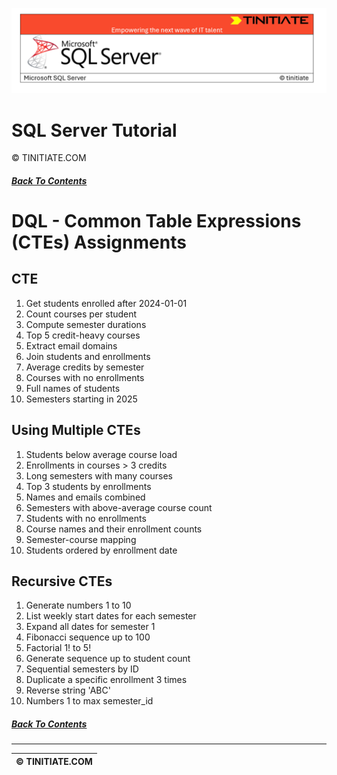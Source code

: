 ![SQL Server Tinitiate Image](../../../sqlserver-sql/sqlserver.png)

# SQL Server Tutorial
&copy; TINITIATE.COM

##### [Back To Contents](./README.md)

# DQL - Common Table Expressions (CTEs) Assignments

## CTE
1. Get students enrolled after 2024-01-01
2. Count courses per student
3. Compute semester durations
4. Top 5 credit-heavy courses
5. Extract email domains
6. Join students and enrollments
7. Average credits by semester
8. Courses with no enrollments
9. Full names of students
10. Semesters starting in 2025

## Using Multiple CTEs
1. Students below average course load
2. Enrollments in courses > 3 credits
3. Long semesters with many courses
4. Top 3 students by enrollments
5. Names and emails combined
6. Semesters with above-average course count
7. Students with no enrollments
8. Course names and their enrollment counts
9. Semester-course mapping
10. Students ordered by enrollment date

## Recursive CTEs
1. Generate numbers 1 to 10
2. List weekly start dates for each semester
3. Expand all dates for semester 1
4. Fibonacci sequence up to 100
5. Factorial 1! to 5!
6. Generate sequence up to student count
7. Sequential semesters by ID
8. Duplicate a specific enrollment 3 times
9. Reverse string 'ABC'
10. Numbers 1 to max semester_id

##### [Back To Contents](./README.md)
***
| &copy; TINITIATE.COM |
|----------------------|
